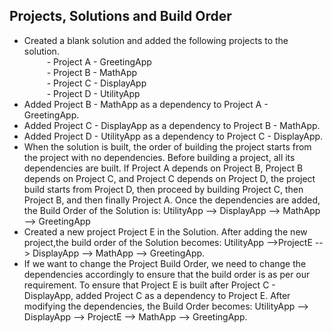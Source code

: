 ## Projects, Solutions and Build Order
* Created a blank solution and added the following projects to the solution.<br>
&emsp; &emsp; - Project A - GreetingApp<br>
&emsp; &emsp; - Project B - MathApp<br>
&emsp; &emsp; - Project C - DisplayApp<br>
&emsp; &emsp; - Project D - UtilityApp<br>
* Added Project B - MathApp as a dependency to Project A - GreetingApp. 
* Added Project C - DisplayApp as a dependency to Project B - MathApp.
* Added Project D - UtilityApp as a dependency to Project C - DisplayApp.
* When the solution is built, the order of building the project starts from the project with no dependencies. Before building a project, all its dependencies are built. If Project A depends on Project B, Project B depends on Project C, and Project C depends on Project D, the project build starts from Project D, then proceed by building Project C, then Project B, and then finally Project A. 
Once the dependencies are added, the Build Order of the Solution is: UtilityApp --> DisplayApp --> MathApp --> GreetingApp
* Created a new project Project E in the Solution. After adding the new project,the build order of the Solution becomes: UtilityApp -->ProjectE --> DisplayApp --> MathApp --> GreetingApp.
* If we want to change the Project Build Order, we need to change the dependencies accordingly to ensure that the build order is as per our requirement. To ensure that Project E is built after Project C - DisplayApp, added Project C as a dependency to Project E. After modifying the dependencies, the Build Order becomes: UtilityApp --> DisplayApp --> ProjectE --> MathApp --> GreetingApp.
